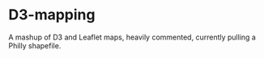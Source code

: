 D3-mapping
==========

A mashup of D3 and Leaflet maps, heavily commented, currently pulling a Philly shapefile. 